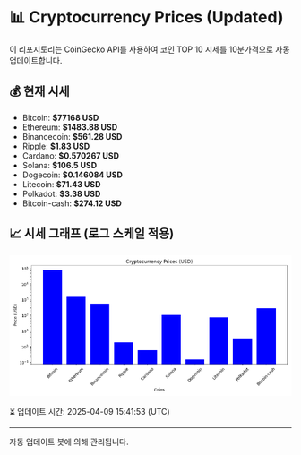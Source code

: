 
# 📊 Cryptocurrency Prices (Updated)

이 리포지토리는 CoinGecko API를 사용하여 코인 TOP 10 시세를 10분가격으로 자동 업데이트합니다.

## 💰 현재 시세
- Bitcoin: **$77168 USD**
- Ethereum: **$1483.88 USD**
- Binancecoin: **$561.28 USD**
- Ripple: **$1.83 USD**
- Cardano: **$0.570267 USD**
- Solana: **$106.5 USD**
- Dogecoin: **$0.146084 USD**
- Litecoin: **$71.43 USD**
- Polkadot: **$3.38 USD**
- Bitcoin-cash: **$274.12 USD**

## 📈 시세 그래프 (로그 스케일 적용)
![Crypto Prices](crypto_prices.png)

⏳ 업데이트 시간: 2025-04-09 15:41:53 (UTC)

---
자동 업데이트 봇에 의해 관리됩니다.
